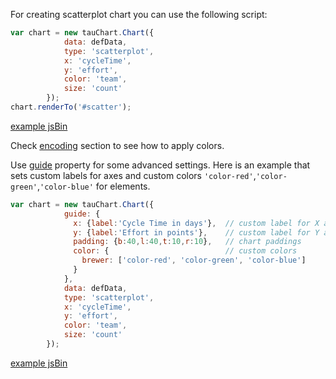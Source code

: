For creating scatterplot chart you can use the following script:

```javascript
var chart = new tauChart.Chart({
            data: defData,
            type: 'scatterplot',
            x: 'cycleTime',
            y: 'effort',
            color: 'team',
            size: 'count'
        });
chart.renderTo('#scatter');
```
[example jsBin](http://jsbin.com/hogoci/47/embed?output&height=500px)

Check [encoding](../advanced/encoding.md#custom-colors-for-encoding-color-value#custom-colors-for-encoding-color-value) section to see how to apply colors.

Use [guide](guide.md) property for some advanced  settings. Here is an example that sets custom labels for axes and custom colors `'color-red'`,`'color-green'`,`'color-blue'` for elements.

```javascript
var chart = new tauChart.Chart({
            guide: {
              x: {label:'Cycle Time in days'},  // custom label for X axis
              y: {label:'Effort in points'},    // custom label for Y axis
              padding: {b:40,l:40,t:10,r:10},   // chart paddings
              color: {                          // custom colors
                brewer: ['color-red', 'color-green', 'color-blue']
              }
            },
            data: defData,
            type: 'scatterplot',
            x: 'cycleTime',
            y: 'effort',
            color: 'team',
            size: 'count'
        });
```

[example jsBin](http://jsbin.com/varino/1/embed?output&height=500px)
